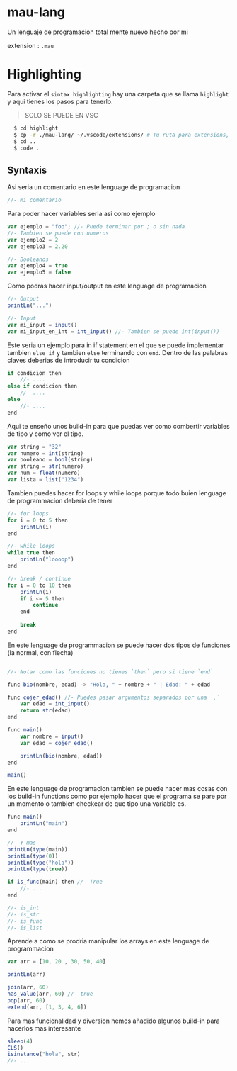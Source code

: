 # mau-lang
 Un lenguaje de programacion total mente nuevo hecho por mi

extension : `.mau`

# Highlighting

Para activar el `sintax highlighting` hay una carpeta que se llama `highlight` y aqui tienes los pasos para tenerlo.

> SOLO SE PUEDE EN VSC

```sh
  $ cd highlight
  $ cp -r ./mau-lang/ ~/.vscode/extensions/ # Tu ruta para extensions, suele ser asi
  $ cd ..
  $ code .
```

## Syntaxis

Asi seria un comentario en este lenguage de programacion

```js
//- Mi comentario
```

Para poder hacer variables seria asi como ejemplo

```js
var ejemplo = "foo"; //- Puede terminar por ; o sin nada
//- Tambien se puede con numeros
var ejemplo2 = 2
var ejemplo3 = 2.20

//- Booleanos
var ejemplo4 = true
var ejemplo5 = false
```

Como podras hacer input/output en este lenguage de programacion

```js
//- Output
printLn("...")

//- Input
var mi_input = input()
var mi_input_en_int = int_input() //- Tambien se puede int(input())
```

Este seria un ejemplo para in if statement en el que se puede implementar tambien `else if` y tambien `else` terminando con `end`. Dentro de las palabras claves deberias de introducir tu condicion

```js
if condicion then
    //- ....
else if condicion then
    //- ....
else
    //- ....
end
```

Aqui te enseño unos build-in para que puedas ver como combertir variables de tipo y como ver el tipo.

```js
var string = "32"
var numero = int(string)
var booleano = bool(string)
var string = str(numero)
var num = float(numero)
var lista = list("1234")
```

Tambien puedes hacer for loops y while loops porque todo buien lenguage de programmacion deberia de tener

```js
//- for loops
for i = 0 to 5 then
    printLn(i)
end

//- while loops
while true then
    printLn("loooop")
end

//- break / continue
for i = 0 to 10 then
    printLn(i)
    if i <= 5 then
        continue
    end
    
    break
end
```

En este lenguage de programmacion se puede hacer dos tipos de funciones (la normal, con flecha)

```js

//- Notar como las funciones no tienes `then` pero si tiene `end`

func bio(nombre, edad) -> "Hola, " + nombre + " | Edad: " + edad

func cojer_edad() //- Puedes pasar argumentos separados por una `,`
    var edad = int_input()
    return str(edad)
end

func main()
    var nombre = input()
    var edad = cojer_edad()

    printLn(bio(nombre, edad))
end

main()
```

En este lenguage de programacion tambien se puede hacer mas cosas con los build-in functions como por ejemplo hacer que el programa se pare por un momento o tambien checkear de que tipo una variable es.

```js
func main()
    printLn("main")
end

//- Y mas
printLn(type(main))
printLn(type(0))
printLn(type("hola"))
printLn(type(true))

if is_func(main) then //- True
    //- ...
end

//- is_int
//- is_str
//- is_func
//- is_list
```

Aprende a como se prodria manipular los arrays en este lenguage de programmacion

```js
var arr = [10, 20 , 30, 50, 40]

printLn(arr)

join(arr, 60)
has_value(arr, 60) //- true
pop(arr, 60)
extend(arr, [1, 3, 4, 6])
```

Para mas funcionalidad y diversion hemos añadido algunos build-in para hacerlos mas interesante

```js
sleep(4)
CLS()
isinstance("hola", str)
//- ...
```
